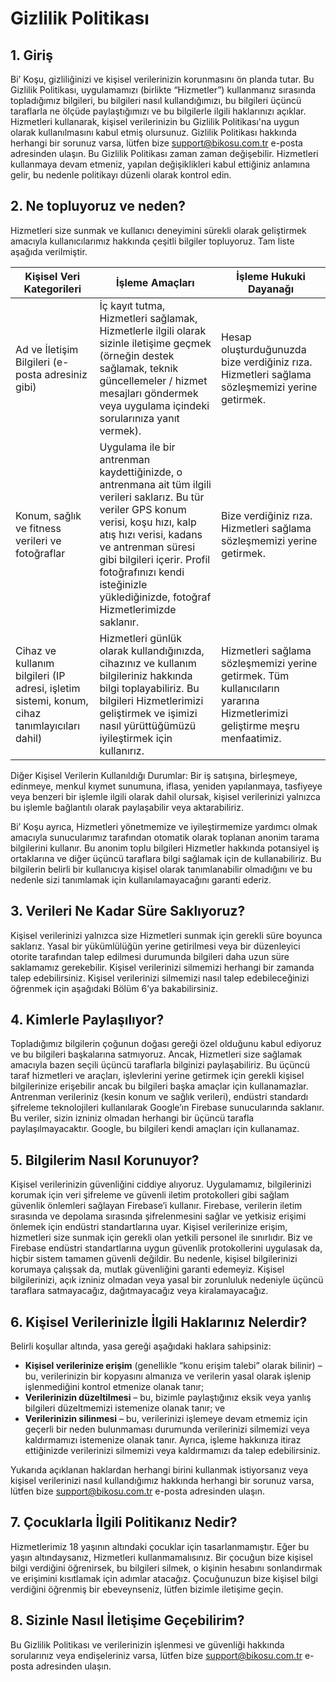 # Gizlilik Politikası

## 1. Giriş 
Bi’ Koşu, gizliliğinizi ve kişisel verilerinizin korunmasını ön planda tutar. Bu Gizlilik Politikası, uygulamamızı (birlikte “Hizmetler”) kullanmanız sırasında topladığımız bilgileri, bu bilgileri nasıl kullandığımızı, bu bilgileri üçüncü taraflarla ne ölçüde paylaştığımızı ve bu bilgilerle ilgili haklarınızı açıklar. Hizmetleri kullanarak, kişisel verilerinizin bu Gizlilik Politikası'na uygun olarak kullanılmasını kabul etmiş olursunuz. Gizlilik Politikası hakkında herhangi bir sorunuz varsa, lütfen bize [support@bikosu.com.tr](mailto:support@bikosu.com.tr) e-posta adresinden ulaşın. Bu Gizlilik Politikası zaman zaman değişebilir. Hizmetleri kullanmaya devam etmeniz, yapılan değişiklikleri kabul ettiğiniz anlamına gelir, bu nedenle politikayı düzenli olarak kontrol edin.

## 2. Ne topluyoruz ve neden? 
Hizmetleri size sunmak ve kullanıcı deneyimini sürekli olarak geliştirmek amacıyla kullanıcılarımız hakkında çeşitli bilgiler topluyoruz. Tam liste aşağıda verilmiştir.

| Kişisel Veri Kategorileri        | İşleme Amaçları                                                                                                                                                                 | İşleme Hukuki Dayanağı                                                                                             |
|----------------------------------|--------------------------------------------------------------------------------------------------------------------------------------------------------------------------------|-------------------------------------------------------------------------------------------------------------------|
| Ad ve İletişim Bilgileri (e-posta adresiniz gibi) | İç kayıt tutma, Hizmetleri sağlamak, Hizmetlerle ilgili olarak sizinle iletişime geçmek (örneğin destek sağlamak, teknik güncellemeler / hizmet mesajları göndermek veya uygulama içindeki sorularınıza yanıt vermek). | Hesap oluşturduğunuzda bize verdiğiniz rıza. Hizmetleri sağlama sözleşmemizi yerine getirmek. |
| Konum, sağlık ve fitness verileri ve fotoğraflar | Uygulama ile bir antrenman kaydettiğinizde, o antrenmana ait tüm ilgili verileri saklarız. Bu tür veriler GPS konum verisi, koşu hızı, kalp atış hızı verisi, kadans ve antrenman süresi gibi bilgileri içerir. Profil fotoğrafınızı kendi isteğinizle yüklediğinizde, fotoğraf Hizmetlerimizde saklanır. | Bize verdiğiniz rıza. Hizmetleri sağlama sözleşmemizi yerine getirmek. |
| Cihaz ve kullanım bilgileri (IP adresi, işletim sistemi, konum, cihaz tanımlayıcıları dahil) | Hizmetleri günlük olarak kullandığınızda, cihazınız ve kullanım bilgileriniz hakkında bilgi toplayabiliriz. Bu bilgileri Hizmetlerimizi geliştirmek ve işimizi nasıl yürüttüğümüzü iyileştirmek için kullanırız. | Hizmetleri sağlama sözleşmemizi yerine getirmek. Tüm kullanıcıların yararına Hizmetlerimizi geliştirme meşru menfaatimiz. |

Diğer Kişisel Verilerin Kullanıldığı Durumlar: Bir iş satışına, birleşmeye, edinmeye, menkul kıymet sunumuna, iflasa, yeniden yapılanmaya, tasfiyeye veya benzeri bir işlemle ilgili olarak dahil olursak, kişisel verilerinizi yalnızca bu işlemle bağlantılı olarak paylaşabilir veya aktarabiliriz. 

Bi’ Koşu ayrıca, Hizmetleri yönetmemize ve iyileştirmemize yardımcı olmak amacıyla sunucularımız tarafından otomatik olarak toplanan anonim tarama bilgilerini kullanır. Bu anonim toplu bilgileri Hizmetler hakkında potansiyel iş ortaklarına ve diğer üçüncü taraflara bilgi sağlamak için de kullanabiliriz. Bu bilgilerin belirli bir kullanıcıya kişisel olarak tanımlanabilir olmadığını ve bu nedenle sizi tanımlamak için kullanılamayacağını garanti ederiz.

## 3. Verileri Ne Kadar Süre Saklıyoruz?
Kişisel verilerinizi yalnızca size Hizmetleri sunmak için gerekli süre boyunca saklarız. Yasal bir yükümlülüğün yerine getirilmesi veya bir düzenleyici otorite tarafından talep edilmesi durumunda bilgileri daha uzun süre saklamamız gerekebilir. Kişisel verilerinizi silmemizi herhangi bir zamanda talep edebilirsiniz. Kişisel verilerinizi silmemizi nasıl talep edebileceğinizi öğrenmek için aşağıdaki Bölüm 6’ya bakabilirsiniz.

## 4. Kimlerle Paylaşılıyor?
Topladığımız bilgilerin çoğunun doğası gereği özel olduğunu kabul ediyoruz ve bu bilgileri başkalarına satmıyoruz. Ancak, Hizmetleri size sağlamak amacıyla bazen seçili üçüncü taraflarla bilginizi paylaşabiliriz. Bu üçüncü taraf hizmetleri ve araçları, işlevlerini yerine getirmek için gerekli kişisel bilgilerinize erişebilir ancak bu bilgileri başka amaçlar için kullanamazlar. Antrenman verileriniz (kesin konum ve sağlık verileri), endüstri standardı şifreleme teknolojileri kullanılarak Google’ın Firebase sunucularında saklanır. Bu veriler, sizin izniniz olmadan herhangi bir üçüncü tarafla paylaşılmayacaktır. Google, bu bilgileri kendi amaçları için kullanamaz.

## 5. Bilgilerim Nasıl Korunuyor? 
Kişisel verilerinizin güvenliğini ciddiye alıyoruz. Uygulamamız, bilgilerinizi korumak için veri şifreleme ve güvenli iletim protokolleri gibi sağlam güvenlik önlemleri sağlayan Firebase’i kullanır. Firebase, verilerin iletim sırasında ve depolama sırasında şifrelenmesini sağlar ve yetkisiz erişimi önlemek için endüstri standartlarına uyar. Kişisel verilerinize erişim, hizmetleri size sunmak için gerekli olan yetkili personel ile sınırlıdır. Biz ve Firebase endüstri standartlarına uygun güvenlik protokollerini uygulasak da, hiçbir sistem tamamen güvenli değildir. Bu nedenle, kişisel bilgilerinizi korumaya çalışsak da, mutlak güvenliğini garanti edemeyiz. Kişisel bilgilerinizi, açık izniniz olmadan veya yasal bir zorunluluk nedeniyle üçüncü taraflara satmayacağız, dağıtmayacağız veya kiralamayacağız.

## 6. Kişisel Verilerinizle İlgili Haklarınız Nelerdir?
Belirli koşullar altında, yasa gereği aşağıdaki haklara sahipsiniz:

- **Kişisel verilerinize erişim** (genellikle “konu erişim talebi” olarak bilinir) – bu, verilerinizin bir kopyasını almanıza ve verilerin yasal olarak işlenip işlenmediğini kontrol etmenize olanak tanır;
- **Verilerinizin düzeltilmesi** – bu, bizimle paylaştığınız eksik veya yanlış bilgileri düzeltmemizi istemenize olanak tanır; ve
- **Verilerinizin silinmesi** – bu, verilerinizi işlemeye devam etmemiz için geçerli bir neden bulunmaması durumunda verilerinizi silmemizi veya kaldırmamızı istemenize olanak tanır. Ayrıca, işleme hakkınıza itiraz ettiğinizde verilerinizi silmemizi veya kaldırmamızı da talep edebilirsiniz.

Yukarıda açıklanan haklardan herhangi birini kullanmak istiyorsanız veya kişisel verilerinizi nasıl kullandığımız hakkında herhangi bir sorunuz varsa, lütfen bize [support@bikosu.com.tr](mailto:support@bikosu.com.tr) e-posta adresinden ulaşın.

## 7. Çocuklarla İlgili Politikanız Nedir?
Hizmetlerimiz 18 yaşının altındaki çocuklar için tasarlanmamıştır. Eğer bu yaşın altındaysanız, Hizmetleri kullanmamalısınız. Bir çocuğun bize kişisel bilgi verdiğini öğrenirsek, bu bilgileri silmek, o kişinin hesabını sonlandırmak ve erişimini kısıtlamak için adımlar atacağız. Çocuğunuzun bize kişisel bilgi verdiğini öğrenmiş bir ebeveynseniz, lütfen bizimle iletişime geçin.

## 8. Sizinle Nasıl İletişime Geçebilirim?
Bu Gizlilik Politikası ve verilerinizin işlenmesi ve güvenliği hakkında sorularınız veya endişeleriniz varsa, lütfen bize [support@bikosu.com.tr](mailto:support@bikosu.com.tr) e-posta adresinden ulaşın.
